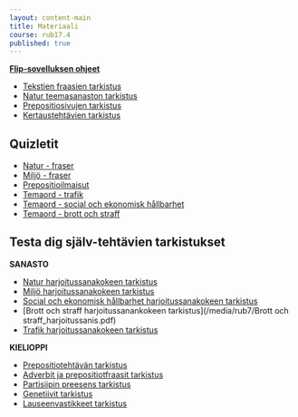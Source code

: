 ```yaml
---
layout: content-main
title: Materiaali
course: rub17.4
published: true
---
```

**[Flip-sovelluksen ohjeet](/media/rub3/Flip_ohjeet.pdf)**

- [Tekstien fraasien tarkistus](/media/rub7/Tekstifraasit.pdf)
- [Natur teemasanaston tarkistus](/media/rub7/Natur_teemasanasto.pdf)
- [Prepositiosivujen tarkistus](/media/rub7/Prepositioilmauksia.pdf)
- [Kertaustehtävien tarkistus](/media/rub7/RUB17_kertaus.pdf)
  
## Quizletit

- [Natur - fraser](https://quizlet.com/_bfstah?x=1jqt&i=dz01n)
- [Miljö - fraser](https://quizlet.com/834750196/miljo-fraser-flash-cards/?i=dz01n&x=1qqt)
- [Prepositioilmaisut](https://quizlet.com/_d6efr8?x=1jqt&i=dz01n)
- [Temaord - trafik](https://quizlet.com/834750831/temaord-trafik-flash-cards/?i=dz01n&x=1jqt)
- [Temaord - social och ekonomisk hållbarhet](https://quizlet.com/834754228/temaord-social-och-ekonomisk-hallbarhet-flash-cards/?i=dz01n&x=1jqt)
- [Temaord - brott och straff](https://quizlet.com/834755758/temaord-brott-och-straff-flash-cards/?i=dz01n&x=1jqt)

## Testa dig själv-tehtävien tarkistukset

**SANASTO**

- [Natur harjoitussanakokeen tarkistus](/media/rub7/Natur_harjoitussanis.pdf)
- [Miljö harjoitussanakokeen tarkistus](/media/rub7/Miljo_harjoitussanis.pdf)
- [Social och ekonomisk hållbarhet harjoitussanakokeen tarkistus](/media/rub7/Hallbarhet_sanis.pdf)
- [Brott och straff harjoitussanankokeen tarkistus](/media/rub7/Brott och straff_harjoitussanis.pdf)
- [Trafik harjoitussanakokeen tarkistus](/media/rub7/Trafik_harjoitussanis.pdf)


**KIELIOPPI**

- [Prepositiotehtävän tarkistus](/media/rub7/Prepositiot_plussa.pdf)
- [Adverbit ja prepositiotfraasit tarkistus](/media/rub7/Adverbit_prepositiot.pdf)
- [Partisiipin preesens tarkistus](/media/rub7/Partisiipit_plussa.pdf)
- [Genetiivit tarkistus](/media/rub7/Genetiivi_plussa.pdf)
- [Lauseenvastikkeet tarkistus](/media/rub7/Lauseenvastikkeet_plussa.pdf)
